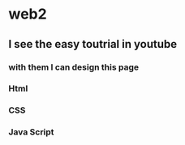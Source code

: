 # web2

## I see the easy toutrial  in youtube

### with them I can design this page 

### Html
### CSS
### Java Script
